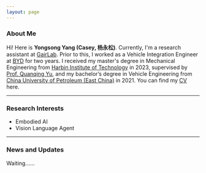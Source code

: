 ```yaml
---
layout: page
---
```


### About Me

Hi! Here is **Yongsong Yang (Casey, 杨永松)**. Currently, I'm a research assistant at [GairLab](https://metaslam.github.io/). Prior to this, I worked as a Vehicle Integration Engineer at [BYD](https://www.bydglobal.com/en/index.html) for two years. I received my master's degree in Mechanical Engineering from [Harbin Institute of Technology](https://www.hit.edu.cn/) in 2023, supervised by [Prof. Quanqing Yu](https://homepage.hit.edu.cn/YUQUANQING), and my bachelor’s degree in Vehicle Engineering from [China University of Petroleum (East China)](https://www.upc.edu.cn/) in 2021.
You can find my [CV](https://yongsongyang.github.io/file/CV-YongsongYang.pdf) here.

---

### Research Interests

- Embodied AI
- Vision Language Agent


---

### News and Updates

Waiting……

<br>


